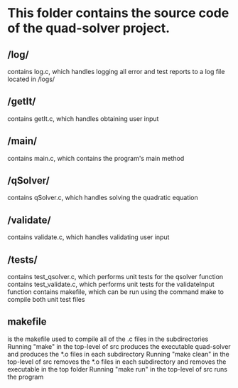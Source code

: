 # This folder contains the source code of the quad-solver project.

## /log/ 
   contains log.c, which handles logging all error and test reports to a log file located in /logs/

## /getIt/
   contains getIt.c, which handles obtaining user input

## /main/ 
   contains main.c, which contains the program's main method

## /qSolver/ 
   contains qSolver.c, which handles solving the quadratic equation

## /validate/ 
   contains validate.c, which handles validating user input

## /tests/ 
   contains test_qsolver.c, which performs unit tests for the qsolver function
   contains test_validate.c, which performs unit tests for the validateInput function
   contains makefile, which can be run using the command make to compile both unit test files


## makefile
is the makefile used to compile all of the .c files in the subdirectories
    Running "make" in the top-level of src produces the executable quad-solver and produces the *.o files in each subdirectory
    Running "make clean" in the top-level of src removes the *.o files in each subdirectory and removes the executable in the top folder
    Running "make run" in the top-level of src runs the program

